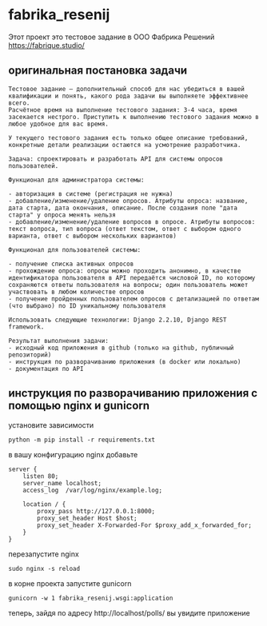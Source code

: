 # fabrika_resenij

Этот проект это тестовое задание в ООО Фабрика Решений  
https://fabrique.studio/

## оригинальная постановка задачи

    Тестовое задание – дополнительный способ для нас убедиться в вашей квалификации и понять, какого рода задачи вы выполняете эффективнее всего.
    Расчётное время на выполнение тестового задания: 3-4 часа, время засекается нестрого. Приступить к выполнению тестового задания можно в любое удобное для вас время.

    У текущего тестового задания есть только общее описание требований, конкретные детали реализации остаются на усмотрение разработчика.

    Задача: спроектировать и разработать API для системы опросов пользователей.

    Функционал для администратора системы:

    - авторизация в системе (регистрация не нужна)
    - добавление/изменение/удаление опросов. Атрибуты опроса: название, дата старта, дата окончания, описание. После создания поле "дата старта" у опроса менять нельзя
    - добавление/изменение/удаление вопросов в опросе. Атрибуты вопросов: текст вопроса, тип вопроса (ответ текстом, ответ с выбором одного варианта, ответ с выбором нескольких вариантов)

    Функционал для пользователей системы:

    - получение списка активных опросов
    - прохождение опроса: опросы можно проходить анонимно, в качестве идентификатора пользователя в API передаётся числовой ID, по которому сохраняются ответы пользователя на вопросы; один пользователь может участвовать в любом количестве опросов
    - получение пройденных пользователем опросов с детализацией по ответам (что выбрано) по ID уникальному пользователя

    Использовать следующие технологии: Django 2.2.10, Django REST framework.

    Результат выполнения задачи:
    - исходный код приложения в github (только на github, публичный репозиторий)
    - инструкция по разворачиванию приложения (в docker или локально)
    - документация по API

## инструкция по разворачиванию приложения с помощью nginx и gunicorn

установите зависимости

`python -m pip install -r requirements.txt`


в вашу конфигурацию nginx добавьте

    server {
        listen 80;
        server_name localhost;
        access_log  /var/log/nginx/example.log;

        location / {
            proxy_pass http://127.0.0.1:8000;
            proxy_set_header Host $host;
            proxy_set_header X-Forwarded-For $proxy_add_x_forwarded_for;
        }
    }


перезапустите nginx

`sudo nginx -s reload`

в корне проекта запустите gunicorn

`gunicorn -w 1 fabrika_resenij.wsgi:application`

теперь, зайдя по адресу http://localhost/polls/ вы увидите приложение


<!-- теперь подключим docker

вот содержимое Dockerfile
    contents

собрать образ:

`docker build -t fabrika-resenij-image -f docker/Dockerfile .`

запустить контейнер:

`docker run --name fabrika-resenij-container -v /etc/nginx/nginx.conf:/etc/nginx/nginx.conf:ro --rm nginx` -->

